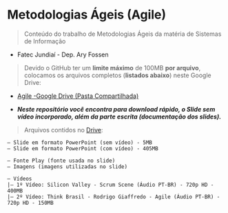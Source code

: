 # Metodologias Ágeis (Agile)

> Conteúdo do trabalho de Metodologias Ágeis da matéria de Sistemas de Informação
  - Fatec Jundiaí - Dep. Ary Fossen

> Devido o GitHub ter um **limite máximo** de 100MB **por arquivo**, colocamos os
  arquivos completos (**listados abaixo**) neste Google Drive:
  
   * [Agile -Google Drive (Pasta Compartilhada)](https://goo.gl/2qo1Ud)
   
   * _**Neste repositório você encontra para download rápido, o Slide sem vídeo incorporado, além da parte escrita (documentação dos slides).**_


> Arquivos contidos no [Drive](https://goo.gl/2qo1Ud):

    — Slide em formato PowerPoint (sem vídeo) - 5MB
    — Slide em formato PowerPoint (com vídeo) - 405MB

    — Fonte Play (fonte usada no slide)
    — Imagens (imagens utilizadas no slide)
    
    — Vídeos
    |— 1º Vídeo: Silicon Valley - Scrum Scene (Áudio PT-BR) - 720p HD - 400MB
    |— 2º Vídeo: Think Brasil - Rodrigo Giaffredo - Agile (Áudio PT-BR) - 720p HD - 150MB
